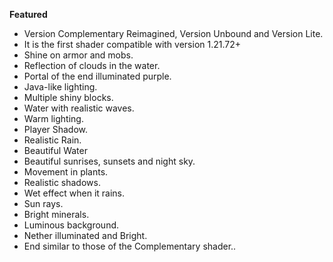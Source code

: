 **Featured**

* Version Complementary Reimagined, Version Unbound and Version Lite.
* It is the first shader compatible with version 1.21.72+
* Shine on armor and mobs.
* Reflection of clouds in the water.
* Portal of the end illuminated purple.
* Java-like lighting.
* Multiple shiny blocks.
* Water with realistic waves.
* Warm lighting.
* Player Shadow.
* Realistic Rain.
* Beautiful Water
* Beautiful sunrises, sunsets and night sky.
* Movement in plants.
* Realistic shadows.
* Wet effect when it rains.
* Sun rays.
* Bright minerals.
* Luminous background.
* Nether illuminated and Bright.
* End similar to those of the Complementary shader..
